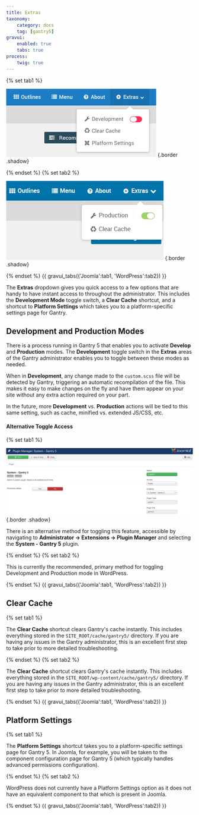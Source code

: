 ```yaml
---
title: Extras
taxonomy:
    category: docs
    tag: [gantry5]
gravui:
    enabled: true
    tabs: true
process:
    twig: true
---
```


{% set tab1 %}

![Extras](devprod.png) {.border .shadow}

{% endset %}
{% set tab2 %}

![Production](wp_production.png) {.border .shadow}

{% endset %}
{{ gravui_tabs({'Joomla':tab1, 'WordPress':tab2}) }}


The **Extras** dropdown gives you quick access to a few options that are handy to have instant access to throughout the administrator. This includes the **Development Mode** toggle switch, a **Clear Cache** shortcut, and a shortcut to **Platform Settings** which takes you to a platform-specific settings page for Gantry.

## Development and Production Modes

There is a process running in Gantry 5 that enables you to activate **Develop** and **Production** modes. The **Development** toggle switch in the **Extras** areas of the Gantry administrator enables you to toggle between these modes as needed.

When in **Development**, any change made to the `custom.scss` file will be detected by Gantry, triggering an automatic recompilation of the file. This makes it easy to make changes on the fly and have them appear on your site without any extra action required on your part.

In the future, more **Development** vs. **Production** actions will be tied to this same setting, such as cache, minified vs. extended JS/CSS, etc.

#### Alternative Toggle Access
 
{% set tab1 %}

![Production](production.png) {.border .shadow}

There is an alternative method for toggling this feature, accessible by navigating to **Administrator → Extensions → Plugin Manager** and selecting the **System - Gantry 5** plugin.

{% endset %}
{% set tab2 %}

This is currently the recommended, primary method for toggling Development and Production mode in WordPress.

{% endset %}
{{ gravui_tabs({'Joomla':tab1, 'WordPress':tab2}) }}

## Clear Cache

{% set tab1 %}

The **Clear Cache** shortcut clears Gantry's cache instantly. This includes everything stored in the `SITE_ROOT/cache/gantry5/` directory. If you are having any issues in the Gantry administrator, this is an excellent first step to take prior to more detailed troubleshooting.

{% endset %}
{% set tab2 %}

The **Clear Cache** shortcut clears Gantry's cache instantly. This includes everything stored in the `SITE_ROOT/wp-content/cache/gantry5/` directory. If you are having any issues in the Gantry administrator, this is an excellent first step to take prior to more detailed troubleshooting.

{% endset %}
{{ gravui_tabs({'Joomla':tab1, 'WordPress':tab2}) }}

## Platform Settings

{% set tab1 %}

The **Platform Settings** shortcut takes you to a platform-specific settings page for Gantry 5. In Joomla, for example, you will be taken to the component configuration page for Gantry 5 (which typically handles advanced permissions configuration).

{% endset %}
{% set tab2 %}

WordPress does not currently have a Platform Settings option as it does not have an equivalent component to that which is present in Joomla.

{% endset %}
{{ gravui_tabs({'Joomla':tab1, 'WordPress':tab2}) }}

